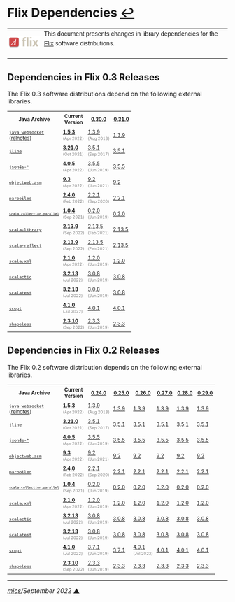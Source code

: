 # <span id="top">Flix Dependencies</span> <span style="size:25%;"><a href="README.md">↩</a></span>

<table style="font-family:Helvetica,Arial;font-size:14px;line-height:1.6;">
  <tr>
  <td style="border:0;padding:0 10px 0 0;min-width:60px;max-width:100px;">
    <a href="https://flix.dev/" rel="external"><img style="border:0;width:80px;" src="./docs/images/flix-logo.png" alt="Flix project" /></a>
  </td>
  <td style="border:0;padding:0;vertical-align:text-top;">
    This document presents changes in library dependencies for the <a href="https://flix.dev/" rel="external">Flix</a> software distributions.<br/>&nbsp;
  </td>
  </tr>
</table>

<!--
## <span id="intro">Introduction</span>

> **:mag_right:** We observe a jump in the increases in size of the software distributions : 
> |  Version  | Release date | Zip archive | Installation |
> |:----------|:------------:|:-----------:|:------------:|
> | [3.2.1](https://github.com/lampepfl/dotty/releases/tag/3.2.1-RC2) | Sep 2022 | 35.6 MB | 37.6 MB |
> | [3.2.0](https://github.com/lampepfl/dotty/releases/tag/3.2.0) | Sep 2022 | 34.2 MB | 36.1 MB |
> |  [3.1.3](https://github.com/lampepfl/dotty/releases/tag/3.1.3)     | Jun 2022 |   33.8 MB   |   35.7 MB    |
> |  [3.1.2](https://github.com/lampepfl/dotty/releases/tag/3.1.2)     | Apr 2022 |   33.4 MB   |   35.3 MB    |
-->

## <span id="flix03_releases">Dependencies in Flix 0.3 Releases</span>

The Flix 0.3 software distributions depend on the following external libraries.

<table style="font-size:80%;">
<tr>
  <th style="padding:4px;min-width:115px;">Java Archive</th>
  <th style="padding:4px;">Current<br/>Version</th>
  <th><a href="https://github.com/flix/flix/releases/tag/v0.30.0">0.30.0</a><br/><span style="color:red;"></span></th>
    <th><a href="https://github.com/flix/flix/releases/tag/v0.31.0">0.31.0</a><br/><span style="color:red;"></span></th>
</tr>
<tr>
  <td style="padding:4px;"><a href="https://github.com/TooTallNate/Java-WebSocket"><code>java_websocket</code></a><br/>(<a href="https://github.com/TooTallNate/Java-WebSocket/releases">relnotes</a>)</td>
  <td style="padding:4px;"><a href="https://github.com/TooTallNate/Java-WebSocket/releases/tag/v1.5.3"><b>1.5.3</b></a><br/><span style="color:gray;font-size:80%;">(Apr&nbsp;2022)</span></td>
  <td style="padding:4px;"><a href="https://github.com/TooTallNate/Java-WebSocket/releases/tag/v1.3.9">1.3.9</a><br/><span style="color:gray;font-size:80%;">(Aug&nbsp;2018)</span></td>
  <td style="padding:4px;"><a href="https://github.com/TooTallNate/Java-WebSocket/releases/tag/v1.3.9">1.3.9</a></td>
</tr>
<tr>
  <td style="padding:4px;"><a href="https://mvnrepository.com/artifact/org.jline/jline"><code>jline</code></a></td>
  <td style="padding:4px;"><a href="https://mvnrepository.com/artifact/org.jline/jline/3.21.0"><b>3.21.0</b></a><br/><span style="color:gray;font-size:80%;">(Oct&nbsp;2021)</span></td>
  <td style="padding:4px;"><a href="https://mvnrepository.com/artifact/org.jline/jline/3.5.1">3.5.1</a><br/><span style="color:gray;font-size:80%;">(Sep&nbsp;2017)</span></td>
  <td style="padding:4px;"><a href="https://mvnrepository.com/artifact/org.jline/jline/3.5.1">3.5.1</a></td>
</tr>
<tr>
  <td style="padding:4px;"><a href="https://mvnrepository.com/artifact/org.json4s/json4s-core"><code>json4s-*</code></a></td>
  <td style="padding:4px;"><a href="https://mvnrepository.com/artifact/org.json4s/json4s-core_2.13/4.0.5"><b>4.0.5</b></a><br/><span style="color:gray;font-size:80%;">(Apr&nbsp;2022)</span></td>
  <td style="padding:4px;"><a href="https://mvnrepository.com/artifact/org.json4s/json4s-core_2.13/3.5.5">3.5.5</a><br/><span style="color:gray;font-size:80%;">(Jun&nbsp;2019)</span></td>
  <td style="padding:4px;"><a href="https://mvnrepository.com/artifact/org.json4s/json4s-core_2.13/3.5.5">3.5.5</a></td>
</tr>
<tr>
  <td style="padding:4px;"><a href="https://mvnrepository.com/artifact/org.ow2.asm/asm"><code>objectweb.asm</code></a></td>
  <td style="padding:4px;"><a href="https://mvnrepository.com/artifact/org.ow2.asm/asm/9.3"><b>9.3</b></a><br/><span style="color:gray;font-size:80%;">(Apr&nbsp;2022)</span></td>
  <td style="padding:4px;"><a href="https://mvnrepository.com/artifact/org.ow2.asm/asm/9.2">9.2</a><br/><span style="color:gray;font-size:80%;">(Jun&nbsp;2021)</span></td>
  <td style="padding:4px;"><a href="https://mvnrepository.com/artifact/org.ow2.asm/asm/9.2">9.2</a></td>
</tr>
<tr>
  <td style="padding:4px;"><a href="https://mvnrepository.com/artifact/org.parboiled/parboiled"><code>parboiled</code></a></td>
  <td style="padding:4px;"><a href="https://mvnrepository.com/artifact/org.parboiled/parboiled_2.13/2.4.0"><b>2.4.0</b></a><br/><span style="color:gray;font-size:80%;">(Feb&nbsp;2022)</span></td>
  <td style="padding:4px;"><a href="https://mvnrepository.com/artifact/org.parboiled/parboiled_2.13/2.2.1">2.2.1</a><br/><span style="color:gray;font-size:80%;">(Sep&nbsp;2020)</span></td>
  <td style="padding:4px;"><a href="https://mvnrepository.com/artifact/org.parboiled/parboiled_2.13/2.2.1">2.2.1</a></td>
</tr>
<tr>
  <td style="padding:4px;font-size:80%;"><a href="https://mvnrepository.com/artifact/org.scala-lang.modules/scala-parallel-collections"><code>scala.collection.parallel</code></a></td>
  <td style="padding:4px;"><a href="https://mvnrepository.com/artifact/org.scala-lang.modules/scala-parallel-collections_2.13/1.0.4"><b>1.0.4</b></a><br/><span style="color:gray;font-size:80%;">(Sep&nbsp;2021)</span></td>
  <td style="padding:4px;"><a href="https://mvnrepository.com/artifact/org.scala-lang.modules/scala-parallel-collections_2.13/0.2.0">0.2.0</a><br/><span style="color:gray;font-size:80%;">(Jun&nbsp;2019)</span></td>
  <td style="padding:4px;"><a href="https://mvnrepository.com/artifact/org.scala-lang.modules/scala-parallel-collections_2.13/0.2.0">0.2.0</a></td>
</tr>
<tr>
  <td style="padding:4px;"><a href="https://mvnrepository.com/artifact/org.scala-lang/scala-library"><code>scala-library</code></a></td>
  <td style="padding:4px;"><a href="https://www.scala-lang.org/download/2.13.9.html"><b>2.13.9</b></a><br/><span style="color:gray;font-size:80%;">(Sep&nbsp;2022)</span></td>
  <td style="padding:4px;"><a href="https://mvnrepository.com/artifact/org.scala-lang/scala-library/2.13.5">2.13.5</a><br/><span style="color:gray;font-size:80%;">(Feb&nbsp;2021)</span></td>
  <td style="padding:4px;"><a href="https://mvnrepository.com/artifact/org.scala-lang/scala-library/2.13.5">2.13.5</a></td>
</tr>
<tr>
  <td style="padding:4px;"><a href="https://mvnrepository.com/artifact/org.scala-lang/scala-reflect"><code>scala-reflect</code></a></td>
  <td style="padding:4px;"><a href="https://www.scala-lang.org/download/2.13.9.html"><b>2.13.9</b></a><br/><span style="color:gray;font-size:80%;">(Sep&nbsp;2022)</span></td>
  <td style="padding:4px;"><a href="https://mvnrepository.com/artifact/org.scala-lang/scala-reflect/2.13.5">2.13.5</a><br/><span style="color:gray;font-size:80%;">(Feb&nbsp;2021)</span></td>
  <td style="padding:4px;"><a href="https://mvnrepository.com/artifact/org.scala-lang/scala-reflect/2.13.5">2.13.5</a></td>
</tr>
<tr>
  <td style="padding:4px;"><a href="https://mvnrepository.com/artifact/org.scala-lang.modules/scala-xml"><code>scala.xml</code></a></td>
  <td style="padding:4px;"><a href="https://mvnrepository.com/artifact/org.scala-lang.modules/scala-xml_2.13/2.1.0"><b>2.1.0</b></a><br/><span style="color:gray;font-size:80%;">(Apr&nbsp;2022)</span></td>
  <td style="padding:4px;"><a href="https://mvnrepository.com/artifact/org.scala-lang.modules/scala-xml_2.13/1.2.0">1.2.0</a><br/><span style="color:gray;font-size:80%;">(Jun&nbsp;2019)</span></td>
  <td style="padding:4px;"><a href="https://mvnrepository.com/artifact/org.scala-lang.modules/scala-xml_2.13/1.2.0">1.2.0</a></td>
</tr>
<tr>
  <td style="padding:4px;"><a href="https://mvnrepository.com/artifact/org.scalactic/scalactic"><code>scalactic</code></a></td>
  <td style="padding:4px;"><a href="https://mvnrepository.com/artifact/org.scalactic/scalactic_2.13/3.2.13"><b>3.2.13</b></a><br/><span style="color:gray;font-size:80%;">(Jul&nbsp;2022)</span></td>
  <td style="padding:4px;"><a href="https://mvnrepository.com/artifact/org.scalactic/scalactic_2.13/3.0.8">3.0.8</a><br/><span style="color:gray;font-size:80%;">(Jun&nbsp;2019)</span></td>
  <td style="padding:4px;"><a href="https://mvnrepository.com/artifact/org.scalactic/scalactic_2.13/3.0.8">3.0.8</a></td>
</tr>
<tr>
  <td style="padding:4px;"><a href="https://mvnrepository.com/artifact/org.scalatest/scalatest_2.13"><code>scalatest</code></a></td>
  <td style="padding:4px;"><a href="https://mvnrepository.com/artifact/org.scalatest/scalatest_2.13/3.2.13"><b>3.2.13</b></a><br/><span style="color:gray;font-size:80%;">(Jul&nbsp;2022)</span></td>
  <td style="padding:4px;"><a href="https://mvnrepository.com/artifact/org.scalatest/scalatest_2.13/3.0.8">3.0.8</a><br/><span style="color:gray;font-size:80%;">(Jun&nbsp;2019)</span></td>
  <td style="padding:4px;"><a href="https://mvnrepository.com/artifact/org.scalatest/scalatest_2.13/3.0.8">3.0.8</a></td>
</tr>
<tr>
  <td style="padding:4px;"><a href="https://mvnrepository.com/artifact/com.github.scopt/scopt"><code>scopt</code></a></td>
  <td style="padding:4px;"><a href="https://mvnrepository.com/artifact/com.github.scopt/scopt_2.13/4.1.0"><b>4.1.0</b></a><br/><span style="color:gray;font-size:80%;">(Jul&nbsp;2022)</span></td>
  <td style="padding:4px;"><a href="https://mvnrepository.com/artifact/com.github.scopt/scopt_2.13/4.0.1">4.0.1</a></td>
  <td style="padding:4px;"><a href="https://mvnrepository.com/artifact/com.github.scopt/scopt_2.13/4.0.1">4.0.1</a></td>
</tr>
<tr>
  <td style="padding:4px;"><a href="https://mvnrepository.com/artifact/com.chuusai/shapeless"><code>shapeless</code></a></td>
  <td style="padding:4px;"><a href="https://mvnrepository.com/artifact/com.chuusai/shapeless_2.13/2.3.10"><b>2.3.10</b></a><br/><span style="color:gray;font-size:80%;">(Sep&nbsp;2022)</span></td>
  <td style="padding:4px;"><a href="https://mvnrepository.com/artifact/com.chuusai/shapeless_2.13/2.3.3">2.3.3</a><br/><span style="color:gray;font-size:80%;">(Jun&nbsp;2019)</span></td>
  <td style="padding:4px;"><a href="https://mvnrepository.com/artifact/com.chuusai/shapeless_2.13/2.3.3">2.3.3</a></td>
</tr>
</table>

## <span id="flix02_releases">Dependencies in Flix 0.2 Releases</span>

The Flix 0.2 software distribution depends on the following external libraries.

<table style="font-size:80%;">
<tr>
  <th style="padding:4px;min-width:115px;">Java Archive</th>
  <th style="padding:4px;">Current<br/>Version</th>
  <th><a href="https://github.com/flix/flix/releases/tag/v0.24.0">0.24.0</a><br/><span style="color:red;"></span></th>
  <th><a href="https://github.com/flix/flix/releases/tag/v0.25.0">0.25.0</a><br/><span style="color:red;"></span></th>
  <th><a href="https://github.com/flix/flix/releases/tag/v0.26.0">0.26.0</a><br/><span style="color:red;"></span></th>
  <th><a href="https://github.com/flix/flix/releases/tag/v0.27.0">0.27.0</a></th>
  <th><a href="https://github.com/flix/flix/releases/tag/v0.28.0">0.28.0</a><br/><span style="color:red;"></span></th>
  <th><a href="https://github.com/flix/flix/releases/tag/v0.29.0">0.29.0</a><br/><span style="color:red;"></span></th>
</tr>
<tr>
  <td style="padding:4px;"><a href="https://github.com/TooTallNate/Java-WebSocket"><code>java_websocket</code></a><br/>(<a href="https://github.com/TooTallNate/Java-WebSocket/releases">relnotes</a>)</td>
  <td style="padding:4px;"><a href="https://github.com/TooTallNate/Java-WebSocket/releases/tag/v1.5.3"><b>1.5.3</b></a><br/><span style="color:gray;font-size:80%;">(Apr&nbsp;2022)</span></td>
  <td style="padding:4px;"><a href="https://github.com/TooTallNate/Java-WebSocket/releases/tag/v1.3.9">1.3.9</a><br/><span style="color:gray;font-size:80%;">(Aug&nbsp;2018)</span></td>
  <td style="padding:4px;"><a href="https://github.com/TooTallNate/Java-WebSocket/releases/tag/v1.3.9">1.3.9</a></td>
  <td style="padding:4px;"><a href="https://github.com/TooTallNate/Java-WebSocket/releases/tag/v1.3.9">1.3.9</a></td>
  <td style="padding:4px;"><a href="https://github.com/TooTallNate/Java-WebSocket/releases/tag/v1.3.9">1.3.9</a></td>
  <td style="padding:4px;"><a href="https://github.com/TooTallNate/Java-WebSocket/releases/tag/v1.3.9">1.3.9</a></td>
  <td style="padding:4px;"><a href="https://github.com/TooTallNate/Java-WebSocket/releases/tag/v1.3.9">1.3.9</a></td>
</tr>
<tr>
  <td style="padding:4px;"><a href="https://mvnrepository.com/artifact/org.jline/jline"><code>jline</code></a></td>
  <td style="padding:4px;"><a href="https://mvnrepository.com/artifact/org.jline/jline/3.21.0"><b>3.21.0</b></a><br/><span style="color:gray;font-size:80%;">(Oct&nbsp;2021)</span></td>
  <td style="padding:4px;"><a href="https://mvnrepository.com/artifact/org.jline/jline/3.5.1">3.5.1</a><br/><span style="color:gray;font-size:80%;">(Sep&nbsp;2017)</span></td>
  <td style="padding:4px;"><a href="https://mvnrepository.com/artifact/org.jline/jline/3.5.1">3.5.1</a></td>
  <td style="padding:4px;"><a href="https://mvnrepository.com/artifact/org.jline/jline/3.5.1">3.5.1</a></td>
  <td style="padding:4px;"><a href="https://mvnrepository.com/artifact/org.jline/jline/3.5.1">3.5.1</a></td>
  <td style="padding:4px;"><a href="https://mvnrepository.com/artifact/org.jline/jline/3.5.1">3.5.1</a></td>
  <td style="padding:4px;"><a href="https://mvnrepository.com/artifact/org.jline/jline/3.5.1">3.5.1</a></td>
</tr>
<tr>
  <td style="padding:4px;"><a href="https://mvnrepository.com/artifact/org.json4s/json4s-core"><code>json4s-*</code></a></td>
  <td style="padding:4px;"><a href="https://mvnrepository.com/artifact/org.json4s/json4s-core_2.13/4.0.5"><b>4.0.5</b></a><br/><span style="color:gray;font-size:80%;">(Apr&nbsp;2022)</span></td>
  <td style="padding:4px;"><a href="https://mvnrepository.com/artifact/org.json4s/json4s-core_2.13/3.5.5">3.5.5</a><br/><span style="color:gray;font-size:80%;">(Jun&nbsp;2019)</span></td>
  <td style="padding:4px;"><a href="https://mvnrepository.com/artifact/org.json4s/json4s-core_2.13/3.5.5">3.5.5</a></td>
  <td style="padding:4px;"><a href="https://mvnrepository.com/artifact/org.json4s/json4s-core_2.13/3.5.5">3.5.5</a></td>
  <td style="padding:4px;"><a href="https://mvnrepository.com/artifact/org.json4s/json4s-core_2.13/3.5.5">3.5.5</a></td>
  <td style="padding:4px;"><a href="https://mvnrepository.com/artifact/org.json4s/json4s-core_2.13/3.5.5">3.5.5</a></td>
  <td style="padding:4px;"><a href="https://mvnrepository.com/artifact/org.json4s/json4s-core_2.13/3.5.5">3.5.5</a></td>
</tr>
<tr>
  <td style="padding:4px;"><a href="https://mvnrepository.com/artifact/org.ow2.asm/asm"><code>objectweb.asm</code></a></td>
  <td style="padding:4px;"><a href="https://mvnrepository.com/artifact/org.ow2.asm/asm/9.3"><b>9.3</b></a><br/><span style="color:gray;font-size:80%;">(Apr&nbsp;2022)</span></td>
  <td style="padding:4px;"><a href="https://mvnrepository.com/artifact/org.ow2.asm/asm/9.2">9.2</a><br/><span style="color:gray;font-size:80%;">(Jun&nbsp;2021)</span></td>
  <td style="padding:4px;"><a href="https://mvnrepository.com/artifact/org.ow2.asm/asm/9.2">9.2</a></td>
  <td style="padding:4px;"><a href="https://mvnrepository.com/artifact/org.ow2.asm/asm/9.2">9.2</a></td>
  <td style="padding:4px;"><a href="https://mvnrepository.com/artifact/org.ow2.asm/asm/9.2">9.2</a></td>
  <td style="padding:4px;"><a href="https://mvnrepository.com/artifact/org.ow2.asm/asm/9.2">9.2</a></td>
  <td style="padding:4px;"><a href="https://mvnrepository.com/artifact/org.ow2.asm/asm/9.2">9.2</a></td>
</tr>
<tr>
  <td style="padding:4px;"><a href="https://mvnrepository.com/artifact/org.parboiled/parboiled"><code>parboiled</code></a></td>
  <td style="padding:4px;"><a href="https://mvnrepository.com/artifact/org.parboiled/parboiled_2.13/2.4.0"><b>2.4.0</b></a><br/><span style="color:gray;font-size:80%;">(Feb&nbsp;2022)</span></td>
  <td style="padding:4px;"><a href="https://mvnrepository.com/artifact/org.parboiled/parboiled_2.13/2.2.1">2.2.1</a><br/><span style="color:gray;font-size:80%;">(Sep&nbsp;2020)</span></td>
  <td style="padding:4px;"><a href="https://mvnrepository.com/artifact/org.parboiled/parboiled_2.13/2.2.1">2.2.1</a></td>
  <td style="padding:4px;"><a href="https://mvnrepository.com/artifact/org.parboiled/parboiled_2.13/2.2.1">2.2.1</a></td>
  <td style="padding:4px;"><a href="https://mvnrepository.com/artifact/org.parboiled/parboiled_2.13/2.2.1">2.2.1</a></td>
  <td style="padding:4px;"><a href="https://mvnrepository.com/artifact/org.parboiled/parboiled_2.13/2.2.1">2.2.1</a></td>
  <td style="padding:4px;"><a href="https://mvnrepository.com/artifact/org.parboiled/parboiled_2.13/2.2.1">2.2.1</a></td>
</tr>
<tr>
  <td style="padding:4px;font-size:80%;"><a href="https://mvnrepository.com/artifact/org.scala-lang.modules/scala-parallel-collections"><code>scala.collection.parallel</code></a></td>
  <td style="padding:4px;"><a href="https://mvnrepository.com/artifact/org.scala-lang.modules/scala-parallel-collections_2.13/1.0.4"><b>1.0.4</b></a><br/><span style="color:gray;font-size:80%;">(Sep&nbsp;2021)</span></td>
  <td style="padding:4px;"><a href="https://mvnrepository.com/artifact/org.scala-lang.modules/scala-parallel-collections_2.13/0.2.0">0.2.0</a><br/><span style="color:gray;font-size:80%;">(Jun&nbsp;2019)</span></td>
  <td style="padding:4px;"><a href="https://mvnrepository.com/artifact/org.scala-lang.modules/scala-parallel-collections_2.13/0.2.0">0.2.0</a></td>
  <td style="padding:4px;"><a href="https://mvnrepository.com/artifact/org.scala-lang.modules/scala-parallel-collections_2.13/0.2.0">0.2.0</a></td>
  <td style="padding:4px;"><a href="https://mvnrepository.com/artifact/org.scala-lang.modules/scala-parallel-collections_2.13/0.2.0">0.2.0</a></td>
  <td style="padding:4px;"><a href="https://mvnrepository.com/artifact/org.scala-lang.modules/scala-parallel-collections_2.13/0.2.0">0.2.0</a></td>
  <td style="padding:4px;"><a href="https://mvnrepository.com/artifact/org.scala-lang.modules/scala-parallel-collections_2.13/0.2.0">0.2.0</a></td>
</tr>
<tr>
  <td style="padding:4px;"><a href="https://mvnrepository.com/artifact/org.scala-lang.modules/scala-xml"><code>scala.xml</code></a></td>
  <td style="padding:4px;"><a href="https://mvnrepository.com/artifact/org.scala-lang.modules/scala-xml_2.13/2.1.0"><b>2.1.0</b></a><br/><span style="color:gray;font-size:80%;">(Apr&nbsp;2022)</span></td>
  <td style="padding:4px;"><a href="https://mvnrepository.com/artifact/org.scala-lang.modules/scala-xml_2.13/1.2.0">1.2.0</a><br/><span style="color:gray;font-size:80%;">(Jun&nbsp;2019)</span></td>
  <td style="padding:4px;"><a href="https://mvnrepository.com/artifact/org.scala-lang.modules/scala-xml_2.13/1.2.0">1.2.0</a></td>
  <td style="padding:4px;"><a href="https://mvnrepository.com/artifact/org.scala-lang.modules/scala-xml_2.13/1.2.0">1.2.0</a></td>
  <td style="padding:4px;"><a href="https://mvnrepository.com/artifact/org.scala-lang.modules/scala-xml_2.13/1.2.0">1.2.0</a></td>
  <td style="padding:4px;"><a href="https://mvnrepository.com/artifact/org.scala-lang.modules/scala-xml_2.13/1.2.0">1.2.0</a></td>
  <td style="padding:4px;"><a href="https://mvnrepository.com/artifact/org.scala-lang.modules/scala-xml_2.13/1.2.0">1.2.0</a></td>
</tr>
<tr>
  <td style="padding:4px;"><a href="https://mvnrepository.com/artifact/org.scalactic/scalactic"><code>scalactic</code></a></td>
  <td style="padding:4px;"><a href="https://mvnrepository.com/artifact/org.scalactic/scalactic_2.13/3.2.13"><b>3.2.13</b></a><br/><span style="color:gray;font-size:80%;">(Jul&nbsp;2022)</span></td>
  <td style="padding:4px;"><a href="https://mvnrepository.com/artifact/org.scalactic/scalactic_2.13/3.0.8">3.0.8</a><br/><span style="color:gray;font-size:80%;">(Jun&nbsp;2019)</span></td>
  <td style="padding:4px;"><a href="https://mvnrepository.com/artifact/org.scalactic/scalactic_2.13/3.0.8">3.0.8</a></td>
  <td style="padding:4px;"><a href="https://mvnrepository.com/artifact/org.scalactic/scalactic_2.13/3.0.8">3.0.8</a></td>
  <td style="padding:4px;"><a href="https://mvnrepository.com/artifact/org.scalactic/scalactic_2.13/3.0.8">3.0.8</a></td>
  <td style="padding:4px;"><a href="https://mvnrepository.com/artifact/org.scalactic/scalactic_2.13/3.0.8">3.0.8</a></td>
  <td style="padding:4px;"><a href="https://mvnrepository.com/artifact/org.scalactic/scalactic_2.13/3.0.8">3.0.8</a></td>
</tr>
<tr>
  <td style="padding:4px;"><a href="https://mvnrepository.com/artifact/org.scalatest/scalatest_2.13"><code>scalatest</code></a></td>
  <td style="padding:4px;"><a href="https://mvnrepository.com/artifact/org.scalatest/scalatest_2.13/3.2.13"><b>3.2.13</b></a><br/><span style="color:gray;font-size:80%;">(Jul&nbsp;2022)</span></td>
  <td style="padding:4px;"><a href="https://mvnrepository.com/artifact/org.scalatest/scalatest_2.13/3.0.8">3.0.8</a><br/><span style="color:gray;font-size:80%;">(Jun&nbsp;2019)</span></td>
  <td style="padding:4px;"><a href="https://mvnrepository.com/artifact/org.scalatest/scalatest_2.13/3.0.8">3.0.8</a></td>
  <td style="padding:4px;"><a href="https://mvnrepository.com/artifact/org.scalatest/scalatest_2.13/3.0.8">3.0.8</a></td>
  <td style="padding:4px;"><a href="https://mvnrepository.com/artifact/org.scalatest/scalatest_2.13/3.0.8">3.0.8</a></td>
  <td style="padding:4px;"><a href="https://mvnrepository.com/artifact/org.scalatest/scalatest_2.13/3.0.8">3.0.8</a></td>
  <td style="padding:4px;"><a href="https://mvnrepository.com/artifact/org.scalatest/scalatest_2.13/3.0.8">3.0.8</a></td>
</tr>
<tr>
  <td style="padding:4px;"><a href="https://mvnrepository.com/artifact/com.github.scopt/scopt"><code>scopt</code></a></td>
  <td style="padding:4px;"><a href="https://mvnrepository.com/artifact/com.github.scopt/scopt_2.13/4.1.0"><b>4.1.0</b></a><br/><span style="color:gray;font-size:80%;">(Jul&nbsp;2022)</span></td>
  <td style="padding:4px;"><a href="https://mvnrepository.com/artifact/com.github.scopt/scopt_2.13/3.7.1">3.7.1</a><br/><span style="color:gray;font-size:80%;">(Jun&nbsp;2019)</span></td>
  <td style="padding:4px;"><a href="https://mvnrepository.com/artifact/com.github.scopt/scopt_2.13/3.7.1">3.7.1</a></td>
  <td style="padding:4px;"><a href="https://mvnrepository.com/artifact/com.github.scopt/scopt_2.13/4.0.1">4.0.1</a><br/><span style="color:gray;font-size:80%;">(Jul&nbsp;2022)</span></td>
  <td style="padding:4px;"><a href="https://mvnrepository.com/artifact/com.github.scopt/scopt_2.13/4.0.1">4.0.1</a></td>
  <td style="padding:4px;"><a href="https://mvnrepository.com/artifact/com.github.scopt/scopt_2.13/4.0.1">4.0.1</a></td>
  <td style="padding:4px;"><a href="https://mvnrepository.com/artifact/com.github.scopt/scopt_2.13/4.0.1">4.0.1</a></td>
</tr>
<tr>
  <td style="padding:4px;"><a href="https://mvnrepository.com/artifact/com.chuusai/shapeless"><code>shapeless</code></a></td>
  <td style="padding:4px;"><a href="https://mvnrepository.com/artifact/com.chuusai/shapeless_2.13/2.3.10"><b>2.3.10</b></a><br/><span style="color:gray;font-size:80%;">(Sep&nbsp;2022)</span></td>
  <td style="padding:4px;"><a href="https://mvnrepository.com/artifact/com.chuusai/shapeless_2.13/2.3.3">2.3.3</a><br/><span style="color:gray;font-size:80%;">(Jun&nbsp;2019)</span></td>
  <td style="padding:4px;"><a href="https://mvnrepository.com/artifact/com.chuusai/shapeless_2.13/2.3.3">2.3.3</a></td>
  <td style="padding:4px;"><a href="https://mvnrepository.com/artifact/com.chuusai/shapeless_2.13/2.3.3">2.3.3</a></td>
  <td style="padding:4px;"><a href="https://mvnrepository.com/artifact/com.chuusai/shapeless_2.13/2.3.3">2.3.3</a></td>
  <td style="padding:4px;"><a href="https://mvnrepository.com/artifact/com.chuusai/shapeless_2.13/2.3.3">2.3.3</a></td>
  <td style="padding:4px;"><a href="https://mvnrepository.com/artifact/com.chuusai/shapeless_2.13/2.3.3">2.3.3</a></td>
</tr>
</table>

<!--
## <span id="footnotes">Footnotes</span>

<span id="footnote_01">[1]</span> **`jline 3.21.0` and `JNA 5.9.0` *Library Updates*** [↩](#anchor_01)

<dl><dd>
</dd></dl>
-->

***

*[mics](https://lampwww.epfl.ch/~michelou/)/September 2022* [**&#9650;**](#top)
<span id="bottom">&nbsp;</span>

<!-- link refs -->


